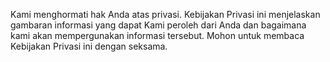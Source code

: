Kami menghormati hak Anda atas privasi. Kebijakan Privasi ini menjelaskan gambaran informasi yang dapat Kami peroleh dari Anda dan bagaimana kami akan mempergunakan informasi tersebut. Mohon untuk membaca Kebijakan Privasi ini dengan seksama.
